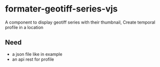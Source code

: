 # formater-geotiff-series-vjs


A component to display geotiff series with their thumbnail, 
Create temporal profile in a location


## Need
 * a json file like in example
 * an api rest for profile
 
